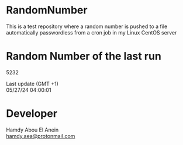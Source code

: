 # RandomNumber    
This is a test repository where a random number is pushed to a file automatically passwordless from a cron job in my Linux CentOS server    
# Random Number of the last run   
5232
      
Last update (GMT +1)    
05/27/24 04:00:01
# Developer    
Hamdy Abou El Anein   
hamdy.aea@protonmail.com
